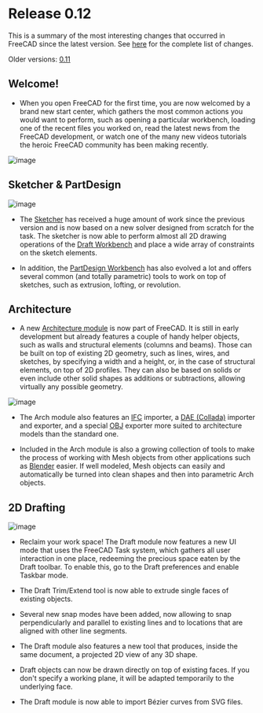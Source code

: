 # Release 0.12

This is a summary of the most interesting changes that occurred in FreeCAD since the latest version. See [here](http://www.freecadweb.org/tracker/changelog_page.php) for the complete list of changes.

Older versions: [0.11](https://wiki.freecad.org/Release_notes_0.11)

## Welcome!

- When you open FreeCAD for the first time, you are now welcomed by a brand new start center, which gathers the most common actions you would want to perform, such as opening a particular workbench, loading one of the recent files you worked on, read the latest news from the FreeCAD development, or watch one of the many new videos tutorials the heroic FreeCAD community has been making recently.  

![image](https://github.com/FreeCAD/FreeCAD-documentation-docusaurus/assets/100439627/1b5ccac0-d5b3-4806-80b4-1ce9a028616e)  

## Sketcher & PartDesign

![image](https://github.com/FreeCAD/FreeCAD-documentation-docusaurus/assets/100439627/6ffe258b-d9a2-4b18-8119-2aa62c77931a)  

- The [Sketcher](.\docs\workbenches\sketcher.md) has received a huge amount of work since the previous version and is now based on a new solver designed from scratch for the task. The sketcher is now able to perform almost all 2D drawing operations of the [Draft Workbench](.\docs\workbenches\draft.md) and place a wide array of constraints on the sketch elements.

- In addition, the [PartDesign Workbench](.\docs\workbenches\part-design.md) has also evolved a lot and offers several common (and totally parametric) tools to work on top of sketches, such as extrusion, lofting, or revolution.

## Architecture

- A new [Architecture module](.\docs\workbenches\arch.md) is now part of FreeCAD. It is still in early development but already features a couple of handy helper objects, such as walls and structural elements (columns and beams). Those can be built on top of existing 2D geometry, such as lines, wires, and sketches, by specifying a width and a height, or, in the case of structural elements, on top of 2D profiles. They can also be based on solids or even include other solid shapes as additions or subtractions, allowing virtually any possible geometry.  

![image](https://github.com/FreeCAD/FreeCAD-documentation-docusaurus/assets/100439627/c51af9f0-b88a-4946-b0ec-84e267e43443)  

- The Arch module also features an [IFC](http://en.wikipedia.org/wiki/Industry_Foundation_Classes) importer, a [DAE (Collada)](http://en.wikipedia.org/wiki/Collada) importer and exporter, and a special [OBJ](http://en.wikipedia.org/wiki/Wavefront_.obj_file) exporter more suited to architecture models than the standard one.

- Included in the Arch module is also a growing collection of tools to make the process of working with Mesh objects from other applications such as [Blender](http://www.blender.org/) easier. If well modeled, Mesh objects can easily and automatically be turned into clean shapes and then into parametric Arch objects.

## 2D Drafting

![image](https://github.com/FreeCAD/FreeCAD-documentation-docusaurus/assets/100439627/5008a162-43c1-4a7f-be69-4870d6b0fe04)  

- Reclaim your work space! The Draft module now features a new UI mode that uses the FreeCAD Task system, which gathers all user interaction in one place, redeeming the precious space eaten by the Draft toolbar. To enable this, go to the Draft preferences and enable Taskbar mode.

- The Draft Trim/Extend tool is now able to extrude single faces of existing objects.

- Several new snap modes have been added, now allowing to snap perpendicularly and parallel to existing lines and to locations that are aligned with other line segments.

- The Draft module also features a new tool that produces, inside the same document, a projected 2D view of any 3D shape.

- Draft objects can now be drawn directly on top of existing faces. If you don't specify a working plane, it will be adapted temporarily to the underlying face.

- The Draft module is now able to import Bézier curves from SVG files.
